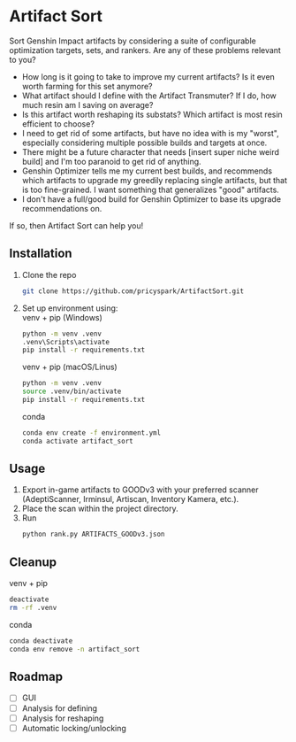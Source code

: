 # Artifact Sort

Sort Genshin Impact artifacts by considering a suite of configurable
optimization targets, sets, and rankers. Are any of these problems
relevant to you?

- How long is it going to take to improve my current artifacts? Is it
  even worth farming for this set anymore?
- What artifact should I define with the Artifact Transmuter? If I do,
  how much resin am I saving on average?
- Is this artifact worth reshaping its substats? Which artifact is most
  resin efficient to choose?
- I need to get rid of some artifacts, but have no idea with is my
  "worst", especially considering multiple possible builds and targets
  at once.
- There might be a future character that needs [insert super niche weird
  build] and I'm too paranoid to get rid of anything.
- Genshin Optimizer tells me my current best builds, and recommends
  which artifacts to upgrade my greedily replacing single artifacts, but
  that is too fine-grained. I want something that generalizes "good"
  artifacts.
- I don't have a full/good build for Genshin Optimizer to base its
  upgrade recommendations on.

If so, then Artifact Sort can help you!

## Installation
1. Clone the repo
   ```sh
   git clone https://github.com/pricyspark/ArtifactSort.git
   ```
2. <p>Set up environment using:<br>
   venv + pip (Windows)</p>

   ```sh
   python -m venv .venv
   .venv\Scripts\activate
   pip install -r requirements.txt
   ```
   venv + pip (macOS/Linus)
   ```sh
   python -m venv .venv
   source .venv/bin/activate
   pip install -r requirements.txt
   ```
   conda
   ```sh
   conda env create -f environment.yml
   conda activate artifact_sort
   ```
## Usage
1. Export in-game artifacts to GOODv3 with your preferred scanner
   (AdeptiScanner, Irminsul, Artiscan, Inventory Kamera, etc.).
2. Place the scan within the project directory.
3. Run
   ```sh
   python rank.py ARTIFACTS_GOODv3.json
   ```
## Cleanup
venv + pip
```sh
deactivate
rm -rf .venv
```
conda
```sh
conda deactivate
conda env remove -n artifact_sort
```
## Roadmap
- [ ] GUI
- [ ] Analysis for defining
- [ ] Analysis for reshaping
- [ ] Automatic locking/unlocking